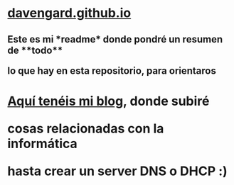 <h1><a href=https://davengard.github.io/>davengard.github.io</a></h1>
<p>
 <h2><p>Este es mi *readme* donde pondré un resumen de **todo**</p>
     <p>lo que hay en esta repositorio, para orientaros</p><h2>
  
 
 
 
 
 <p><h1><a href=https://davengard.wordpress.com/>Aquí tenéis mi blog</a>, donde subiré</p>
                                              <p>cosas relacionadas con la informática</p>
                                                 hasta crear un server DNS o DHCP :)
